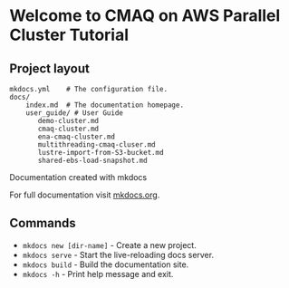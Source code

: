 # Welcome to CMAQ on AWS Parallel Cluster Tutorial 

## Project layout

    mkdocs.yml    # The configuration file.
    docs/
        index.md  # The documentation homepage.
        user_guide/ # User Guide
           demo-cluster.md
           cmaq-cluster.md
           ena-cmaq-cluster.md
           multithreading-cmaq-cluser.md
           lustre-import-from-S3-bucket.md
           shared-ebs-load-snapshot.md

Documentation created with mkdocs

For full documentation visit [mkdocs.org](https://www.mkdocs.org).

## Commands

* `mkdocs new [dir-name]` - Create a new project.
* `mkdocs serve` - Start the live-reloading docs server.
* `mkdocs build` - Build the documentation site.
* `mkdocs -h` - Print help message and exit.

